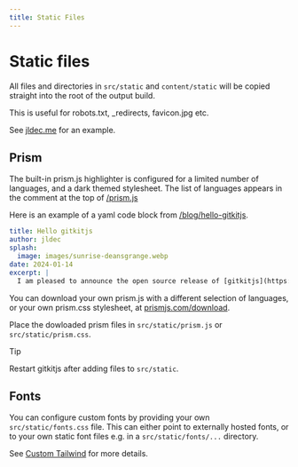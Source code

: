 ```yaml
---
title: Static Files
---
```


# Static files

All files and directories in `src/static` and `content/static` will be copied straight into the root of the output build.

This is useful for robots.txt, _redirects, favicon.jpg etc.

See [jldec.me](https://github.com/jldec/jldec.me/) for an example.

## Prism

The built-in prism.js highlighter is configured for a limited number of languages, and a dark themed stylesheet. The list of languages appears in the comment at the top of [/prism.js](https://github.com/gitkitjs/gitkitjs/blob/main/static/prism.js) 

Here is an example of a yaml code block from [/blog/hello-gitkitjs](/blog/hello-gitkitjs).

```yaml
title: Hello gitkitjs
author: jldec
splash:
  image: images/sunrise-deansgrange.webp
date: 2024-01-14
excerpt: |
  I am pleased to announce the open source release of [gitkitjs](https://github.com/gitkitjs/gitkitjs), the npm-installable SvelteKit toolchain for building websites from markdown.
```

You can download your own prism.js with a different selection of languages, or your own prism.css stylesheet, at [prismjs.com/download](https://prismjs.com/download.html#themes=prism-okaidia&languages=markup+css+clike+javascript+bash+go+json+markdown+python+rust+typescript+yaml).

Place the dowloaded prism files in `src/static/prism.js` or `src/static/prism.css`.

> [!TIP]
> Restart gitkitjs after adding files to `src/static`.

## Fonts

You can configure custom fonts by providing your own `src/static/fonts.css` file. This can either point to externally hosted fonts, or to your own static font files e.g. in a `src/static/fonts/...` directory.

See [Custom Tailwind](custom-tailwind) for more details.